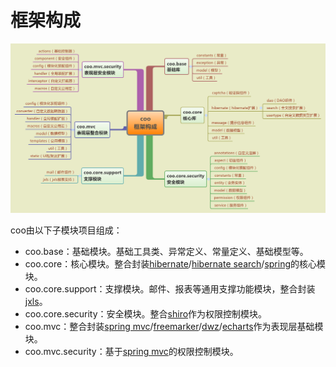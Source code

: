 框架构成
======

![框架构成](框架构成.png)

coo由以下子模块项目组成：
* coo.base：基础模块。基础工具类、异常定义、常量定义、基础模型等。
* coo.core：核心模块。整合封装[hibernate][]/[hibernate search][]/[spring][]的核心模块。
* coo.core.support：支撑模块。邮件、报表等通用支撑功能模块，整合封装[jxls][]。
* coo.core.security：安全模块。整合[shiro][]作为权限控制模块。
* coo.mvc：整合封装[spring mvc][]/[freemarker][]/[dwz][]/[echarts][]作为表现层基础模块。
* coo.mvc.security：基于[spring mvc][]的权限控制模块。

[hibernate]: http://hibernate.org/
[hibernate search]: http://hibernate.org/search/
[spring]: http://projects.spring.io/spring-framework/
[shiro]: http://shiro.apache.org/
[spring mvc]: http://projects.spring.io/spring-framework/
[freemarker]: http://freemarker.org/
[dwz]: https://github.com/Jnoee/dwz
[echarts]: http://echarts.baidu.com/
[jxls]: http://jxls.sourceforge.net/